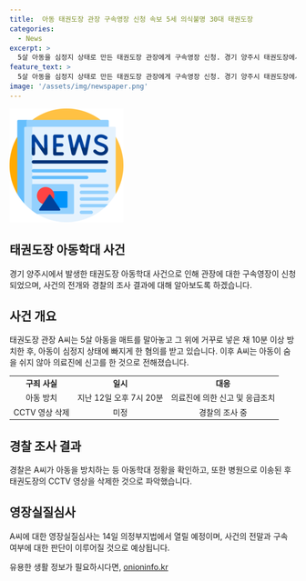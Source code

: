 ```yaml
---
title:  아동 태권도장 관장 구속영장 신청 속보 5세 의식불명 30대 태권도장
categories:
  - News
excerpt: >
  5살 아동을 심정지 상태로 만든 태권도장 관장에게 구속영장 신청. 경기 양주시 태권도장에서 5살 B군을 매트 사이에 10분 이상 방치한 혐의. B군의 숨을 쉬지 않고 청색증을 보여 의식불명 상태. A씨는 사고 후 CCTV 영상 삭제 등 혐의를 부인하며 장난이라고 주장. 경찰은 아동학대 정황 파악, 14일 영장실질심사 예정.
feature_text: >
  5살 아동을 심정지 상태로 만든 태권도장 관장에게 구속영장 신청. 경기 양주시 태권도장에서 5살 B군을 매트 사이에 10분 이상 방치한 혐의. B군의 숨을 쉬지 않고 청색증을 보여 의식불명 상태. A씨는 사고 후 CCTV 영상 삭제 등 혐의를 부인하며 장난이라고 주장. 경찰은 아동학대 정황 파악, 14일 영장실질심사 예정.
image: '/assets/img/newspaper.png'
---
```


<p><img src="/assets/img/newspaper.png" alt="kimp 속보" /></p>

<h2 data-ke-size="size26">태권도장 아동학대 사건</h2>

<p data-ke-size="size16">경기 양주시에서 발생한 태권도장 아동학대 사건으로 인해 관장에 대한 구속영장이 신청되었으며, 사건의 전개와 경찰의 조사 결과에 대해 알아보도록 하겠습니다.</p>

<h2 data-ke-size="size24">사건 개요</h2>

<p data-ke-size="size16">태권도장 관장 A씨는 5살 아동을 매트를 말아놓고 그 위에 거꾸로 넣은 채 10분 이상 방치한 후, 아동이 심정지 상태에 빠지게 한 혐의를 받고 있습니다. 이후 A씨는 아동이 숨을 쉬지 않아 의료진에 신고를 한 것으로 전해졌습니다.</p>

<table>
  <tr>
    <td style="text-align: center; height: 17px;"><b>구죄 사실</b></td>
    <td style="text-align: center; height: 17px;"><b>일시</b></td>
    <td style="text-align: center; height: 17px;"><b>대응</b></td>
  </tr>
  <tr>
    <td style="text-align: center; height: 17px;">아동 방치</td>
    <td style="text-align: center; height: 17px;">지난 12일 오후 7시 20분</td>
    <td style="text-align: center; height: 17px;">의료진에 의한 신고 및 응급조치</td>
  </tr>
  <tr>
    <td style="text-align: center; height: 17px;">CCTV 영상 삭제</td>
    <td style="text-align: center; height: 17px;">미정</td>
    <td style="text-align: center; height: 17px;">경찰의 조사 중</td>
  </tr>
</table>

<h2 data-ke-size="size24">경찰 조사 결과</h2>

<p data-ke-size="size16">경찰은 A씨가 아동을 방치하는 등 아동학대 정황을 확인하고, 또한 병원으로 이송된 후 태권도장의 CCTV 영상을 삭제한 것으로 파악했습니다.</p>

<h2 data-ke-size="size24">영장실질심사</h2>

<p data-ke-size="size16">A씨에 대한 영장실질심사는 14일 의정부지법에서 열릴 예정이며, 사건의 전말과 구속 여부에 대한 판단이 이루어질 것으로 예상됩니다.</p>
유용한 생활 정보가 필요하시다면, <a href="https://onioninfo.kr" rel="dofollow">onioninfo.kr</a>


